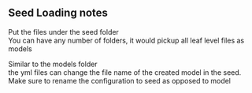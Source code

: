 ## Seed Loading notes  
Put the files under the seed folder  
You can have any number of folders, it would pickup all leaf level files as models  

Similar to the models folder  
the yml files can change the file name of the created model in the seed.  
Make sure to rename the configuration to seed as opposed to model  



